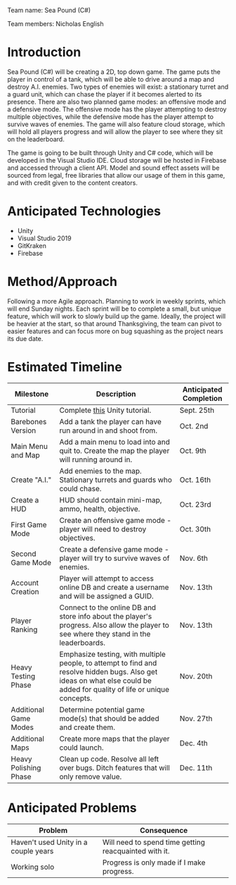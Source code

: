 Team name: Sea Pound (C#)

Team members: Nicholas English

# Introduction
Sea Pound (C#) will be creating a 2D, top down game. The game puts the player in control of a tank, which will be able to drive around a map and destroy A.I. enemies. Two types of enemies will exist: a stationary turret and a guard unit, which can chase the player if it becomes alerted to its presence. There are also two planned game modes: an offensive mode and a defensive mode. The offensive mode has the player attempting to destroy multiple objectives, while the defensive mode has the player attempt to survive waves of enemies. The game will also feature cloud storage, which will hold all players progress and will allow the player to see where they sit on the leaderboard.

The game is going to be built through Unity and C# code, which will be developed in the Visual Studio IDE. Cloud storage will be hosted in Firebase and accessed through a client API. Model and sound effect assets will be sourced from legal, free libraries that allow our usage of them in this game, and with credit given to the content creators. 

# Anticipated Technologies
- Unity
- Visual Studio 2019
- GitKraken
- Firebase

# Method/Approach
Following a more Agile approach. Planning to work in weekly sprints, which will end Sunday nights. Each sprint will be to complete a small, but unique feature, which will work to slowly build up the game. Ideally, the project will be heavier at the start, so that around Thanksgiving, the team can pivot to easier features and can focus more on bug squashing as the project nears its due date.

# Estimated Timeline
| Milestone | Description | Anticipated Completion | 
| - | - | - |
| Tutorial | Complete [this](https://www.gamedevelopment.blog/unity-2d-game-tutorial-2019-player-movement/) Unity tutorial. |  Sept. 25th |
| Barebones Version | Add a tank the player can have run around in and shoot from. | Oct. 2nd |
| Main Menu and Map | Add a main menu to load into and quit to. Create the map the player will running around in. | Oct. 9th |
| Create "A.I." | Add enemies to the map. Stationary turrets and guards who could chase. | Oct. 16th |
| Create a HUD | HUD should contain mini-map, ammo, health, objective. | Oct. 23rd | 
| First Game Mode | Create an offensive game mode - player will need to destroy objectives. | Oct. 30th |
| Second Game Mode | Create a defensive game mode - player will try to survive waves of enemies. | Nov. 6th |
| Account Creation | Player will attempt to access online DB and create a username and will be assigned a GUID. | Nov. 13th |
| Player Ranking | Connect to the online DB and store info about the player's progress. Also allow the player to see where they stand in the leaderboards. | Nov. 13th | 
| Heavy Testing Phase | Emphasize testing, with multiple people, to attempt to find and resolve hidden bugs. Also get ideas on what else could be added for quality of life or unique concepts. | Nov. 20th |
| Additional Game Modes | Determine potential game mode(s) that should be added and create them. | Nov. 27th |
| Additional Maps | Create more maps that the player could launch. | Dec. 4th |
| Heavy Polishing Phase | Clean up code. Resolve all left over bugs. Ditch features that will only remove value. | Dec. 11th |

# Anticipated Problems
| Problem | Consequence |
| - | - |
| Haven't used Unity in a couple years | Will need to spend time getting reacquainted with it. |
| Working solo | Progress is only made if I make progress. |
